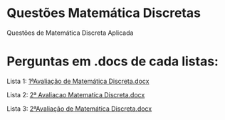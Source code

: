# Questões Matemática Discretas
Questões de Matemática Discreta Aplicada

# Perguntas em .docs de cada listas:
Lista 1:
[1ªAvaliação de Matemática Discreta.docx](https://github.com/brunowell-aLenda/QuestoesMDiscretas/files/9276222/1.Avaliacao.de.Matematica.Discreta.docx)

Lista 2:
[2ª Avaliacao Matematica Discreta.docx](https://github.com/brunowell-aLenda/QuestoesMDiscretas/files/9276228/2.Avaliacao.Matematica.Discreta.docx)

Lista 3:
[2ªAvaliação de Matemática Discreta.docx](https://github.com/brunowell-aLenda/QuestoesMDiscretas/files/9276214/2.Avaliacao.de.Matematica.Discreta.docx)
